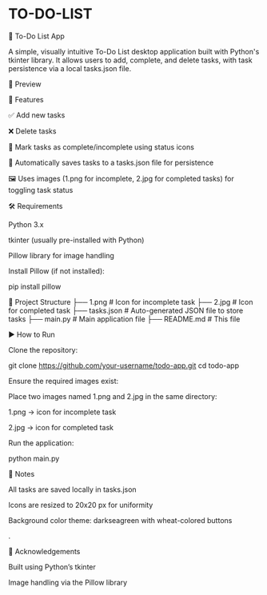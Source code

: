 # TO-DO-LIST

📝 To-Do List App

A simple, visually intuitive To-Do List desktop application built with Python's tkinter library. It allows users to add, complete, and delete tasks, with task persistence via a local tasks.json file.

📸 Preview

<!-- You can add your app's screenshot and rename accordingly -->

🚀 Features

✅ Add new tasks

❌ Delete tasks

🔁 Mark tasks as complete/incomplete using status icons

💾 Automatically saves tasks to a tasks.json file for persistence

🖼️ Uses images (1.png for incomplete, 2.jpg for completed tasks) for toggling task status

🛠️ Requirements

Python 3.x

tkinter (usually pre-installed with Python)

Pillow library for image handling

Install Pillow (if not installed):

pip install pillow

📂 Project Structure
├── 1.png               # Icon for incomplete task
├── 2.jpg               # Icon for completed task
├── tasks.json          # Auto-generated JSON file to store tasks
├── main.py             # Main application file
├── README.md           # This file

▶️ How to Run

Clone the repository:

git clone https://github.com/your-username/todo-app.git
cd todo-app


Ensure the required images exist:

Place two images named 1.png and 2.jpg in the same directory:

1.png → icon for incomplete task

2.jpg → icon for completed task

Run the application:

python main.py


📌 Notes

All tasks are saved locally in tasks.json

Icons are resized to 20x20 px for uniformity

Background color theme: darkseagreen with wheat-colored buttons

.

🙌 Acknowledgements

Built using Python’s tkinter

Image handling via the Pillow library
